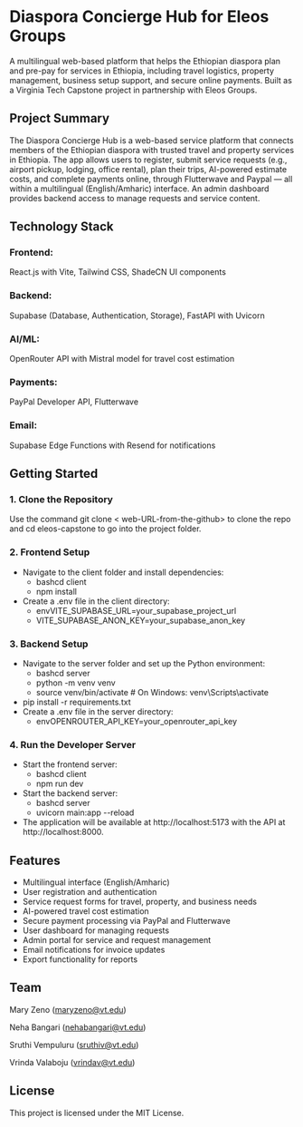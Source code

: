 # Diaspora Concierge Hub for Eleos Groups

A multilingual web-based platform that helps the Ethiopian diaspora plan and pre-pay for services in Ethiopia, including travel logistics, property management, business setup support, and secure online payments. Built as a Virginia Tech Capstone project in partnership with Eleos Groups.

##  Project Summary

The Diaspora Concierge Hub is a web-based service platform that connects members of the Ethiopian diaspora with trusted travel and property services in Ethiopia. The app allows users to register, submit service requests (e.g., airport pickup, lodging, office rental), plan their trips, AI-powered estimate costs, and complete payments online, through Flutterwave and Paypal — all within a multilingual (English/Amharic) interface. An admin dashboard provides backend access to manage requests and service content.

## Technology Stack

### Frontend: 
React.js with Vite, Tailwind CSS, ShadeCN UI components
### Backend: 
Supabase (Database, Authentication, Storage), FastAPI with Uvicorn
### AI/ML: 
OpenRouter API with Mistral model for travel cost estimation
### Payments: 
PayPal Developer API, Flutterwave
### Email: 
Supabase Edge Functions with Resend for notifications

## Getting Started

### 1. Clone the Repository

Use the command git clone < web-URL-from-the-github> to clone the repo and cd eleos-capstone to go into the project folder. 

### 2. Frontend Setup

- Navigate to the client folder and install dependencies:
    - bashcd client
    - npm install
- Create a .env file in the client directory:
    - envVITE_SUPABASE_URL=your_supabase_project_url
    - VITE_SUPABASE_ANON_KEY=your_supabase_anon_key

### 3. Backend Setup 

- Navigate to the server folder and set up the Python environment:
    - bashcd server
    - python -m venv venv
    - source venv/bin/activate  # On Windows: venv\Scripts\activate
- pip install -r requirements.txt
- Create a .env file in the server directory:
    - envOPENROUTER_API_KEY=your_openrouter_api_key

### 4. Run the Developer Server

- Start the frontend server:
    - bashcd client
    - npm run dev
- Start the backend server:
    - bashcd server
    - uvicorn main:app --reload
- The application will be available at http://localhost:5173 with the API at http://localhost:8000.

## Features

- Multilingual interface (English/Amharic)
- User registration and authentication
- Service request forms for travel, property, and business needs
- AI-powered travel cost estimation
- Secure payment processing via PayPal and Flutterwave
- User dashboard for managing requests
- Admin portal for service and request management
- Email notifications for invoice updates
- Export functionality for reports

## Team 

Mary Zeno (maryzeno@vt.edu)

Neha Bangari (nehabangari@vt.edu)

Sruthi Vempuluru (sruthiv@vt.edu)

Vrinda Valaboju (vrindav@vt.edu)

## License

This project is licensed under the MIT License.
